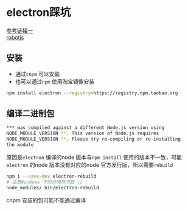 # electron踩坑  

[参考链接一](https://juncaixinchi.github.io/Blogs/2017/11/13/electron-101/)  
[robotjs](http://robotjs.io/docs/electron)  

## 安装  

- 通过`cnpm` 可以安装  
- 也可以通过`npm` 使用淘宝镜像安装  

```bash
npm install electron --registry=https://registry.npm.taobao.org
```

## 编译二进制包  

```bash
*** was compiled against a different Node.js version using
NODE_MODULE_VERSION **. This version of Node.js requires
NODE_MODULE_VERSION **. Please try re-compiling or re-installing
the module
```  

原因是`electron` 编译的node 版本与`npm install` 使用的版本不一致，可能`electron` 的node 版本没有对应的node 官方发行版，所以需要`rebuild`  

```bash
npm i --save-dev electron-rebuild
# 注意Windows 下的分隔符问题 \/
node_modules/.bin/electron-rebuild
```

cnpm 安装的包可能不能通过编译  


